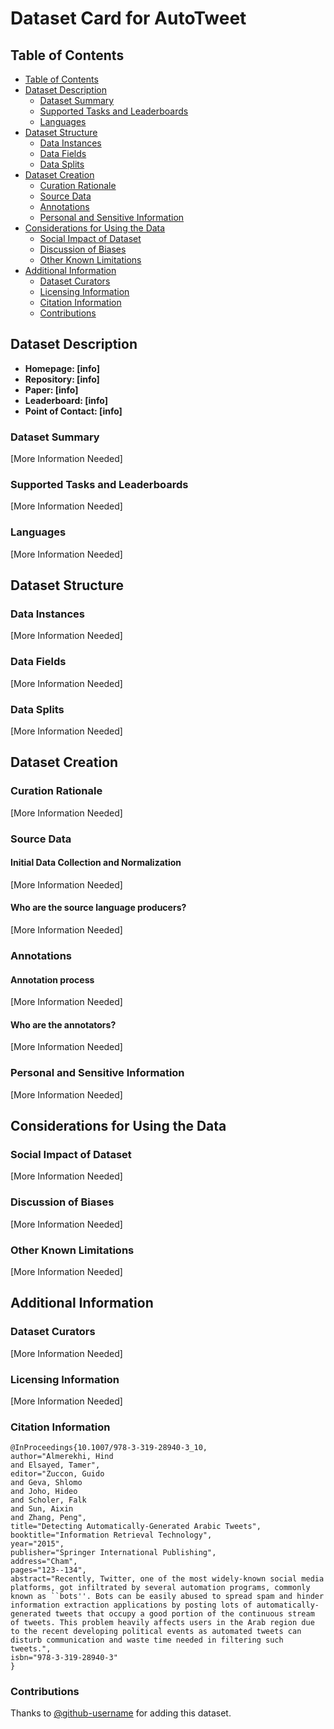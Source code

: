 # Dataset Card for AutoTweet

## Table of Contents
- [Table of Contents](#table-of-contents)
- [Dataset Description](#dataset-description)
  - [Dataset Summary](#dataset-summary)
  - [Supported Tasks and Leaderboards](#supported-tasks-and-leaderboards)
  - [Languages](#languages)
- [Dataset Structure](#dataset-structure)
  - [Data Instances](#data-instances)
  - [Data Fields](#data-fields)
  - [Data Splits](#data-splits)
- [Dataset Creation](#dataset-creation)
  - [Curation Rationale](#curation-rationale)
  - [Source Data](#source-data)
  - [Annotations](#annotations)
  - [Personal and Sensitive Information](#personal-and-sensitive-information)
- [Considerations for Using the Data](#considerations-for-using-the-data)
  - [Social Impact of Dataset](#social-impact-of-dataset)
  - [Discussion of Biases](#discussion-of-biases)
  - [Other Known Limitations](#other-known-limitations)
- [Additional Information](#additional-information)
  - [Dataset Curators](#dataset-curators)
  - [Licensing Information](#licensing-information)
  - [Citation Information](#citation-information)
  - [Contributions](#contributions)

## Dataset Description

- **Homepage: [info]**
- **Repository: [info]**
- **Paper: [info]**
- **Leaderboard: [info]**
- **Point of Contact: [info]**

### Dataset Summary

[More Information Needed]

### Supported Tasks and Leaderboards

[More Information Needed]

### Languages

[More Information Needed]

## Dataset Structure

### Data Instances

[More Information Needed]

### Data Fields

[More Information Needed]

### Data Splits

[More Information Needed]

## Dataset Creation

### Curation Rationale

[More Information Needed]

### Source Data

#### Initial Data Collection and Normalization

[More Information Needed]

#### Who are the source language producers?

[More Information Needed]

### Annotations

#### Annotation process

[More Information Needed]

#### Who are the annotators?

[More Information Needed]

### Personal and Sensitive Information

[More Information Needed]

## Considerations for Using the Data

### Social Impact of Dataset

[More Information Needed]

### Discussion of Biases

[More Information Needed]

### Other Known Limitations

[More Information Needed]

## Additional Information

### Dataset Curators

[More Information Needed]

### Licensing Information

[More Information Needed]

### Citation Information

```
@InProceedings{10.1007/978-3-319-28940-3_10,
author="Almerekhi, Hind
and Elsayed, Tamer",
editor="Zuccon, Guido
and Geva, Shlomo
and Joho, Hideo
and Scholer, Falk
and Sun, Aixin
and Zhang, Peng",
title="Detecting Automatically-Generated Arabic Tweets",
booktitle="Information Retrieval Technology",
year="2015",
publisher="Springer International Publishing",
address="Cham",
pages="123--134",
abstract="Recently, Twitter, one of the most widely-known social media platforms, got infiltrated by several automation programs, commonly known as ``bots''. Bots can be easily abused to spread spam and hinder information extraction applications by posting lots of automatically-generated tweets that occupy a good portion of the continuous stream of tweets. This problem heavily affects users in the Arab region due to the recent developing political events as automated tweets can disturb communication and waste time needed in filtering such tweets.",
isbn="978-3-319-28940-3"
}
``` 

### Contributions

Thanks to [@github-username](https://github.com/<github-username>) for adding this dataset.
